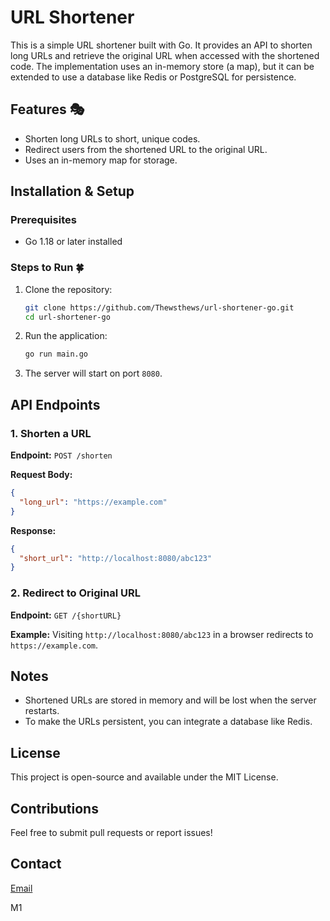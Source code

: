 # URL Shortener

This is a simple URL shortener built with Go. It provides an API to shorten long URLs and retrieve the original URL when accessed with the shortened code. The implementation uses an in-memory store (a map), but it can be extended to use a database like Redis or PostgreSQL for persistence.

## Features 🎭
- Shorten long URLs to short, unique codes.
- Redirect users from the shortened URL to the original URL.
- Uses an in-memory map for storage.

## Installation & Setup
### Prerequisites
- Go 1.18 or later installed

### Steps to Run 🍀
1. Clone the repository:
   ```sh
   git clone https://github.com/Thewsthews/url-shortener-go.git
   cd url-shortener-go
   ```
2. Run the application:
   ```sh
   go run main.go
   ```
3. The server will start on port `8080`.

## API Endpoints

### 1. Shorten a URL
**Endpoint:** `POST /shorten`

**Request Body:**
```json
{
  "long_url": "https://example.com"
}
```

**Response:**
```json
{
  "short_url": "http://localhost:8080/abc123"
}
```

### 2. Redirect to Original URL
**Endpoint:** `GET /{shortURL}`

**Example:**
Visiting `http://localhost:8080/abc123` in a browser redirects to `https://example.com`.

## Notes
- Shortened URLs are stored in memory and will be lost when the server restarts.
- To make the URLs persistent, you can integrate a database like Redis.

## License
This project is open-source and available under the MIT License.

## Contributions
Feel free to submit pull requests or report issues!
## Contact
[Email](etiegnim@gmail.com)

M1